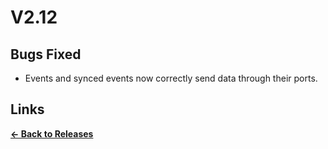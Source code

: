# V2.12

## Bugs Fixed

* Events and synced events now correctly send data through their ports.

## Links

**[<- Back to Releases](https://tyleo-rec.github.io/CircuitsV2Resources/releases/)**
